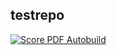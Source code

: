 ## testrepo

[![Score PDF Autobuild](https://github.com/Pctg-x8/farewell_for_reunion_score/actions/workflows/generate_master.yml/badge.svg?branch=main&event=push)](https://github.com/Pctg-x8/farewell_for_reunion_score/actions/workflows/generate_master.yml)
